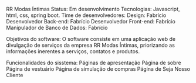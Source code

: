 RR Modas Íntimas
Status: Em desenvolvimento
Tecnologias: Javascript, html, css, spring boot.
Time de  desenvolvedores:
  Design: Fabrício
  Desenvolvedor Back-end: Fabrício
  Desenvolvedor Front-end: Fabrício
  Manipulador de Banco de Dados: Fabrício
  
Objetivos do software:
O software consiste em uma aplicação web de divulgação de serviços da empresa RR Modas Íntimas, priorizando as informações inerentes a serviços, contatos e produtos.

Funcionalidades do sisstema:
  Páginas de apresentação
  Página de sobre
  Página de vestuário
  Página de simulação de compras
  Página de Seja Nosso Cliente

